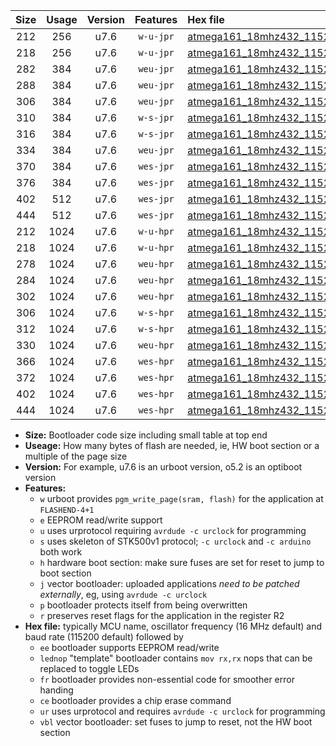 |Size|Usage|Version|Features|Hex file|
|:-:|:-:|:-:|:-:|:--|
|212|256|u7.6|`w-u-jpr`|[atmega161_18mhz432_115200bps_ur_vbl.hex](https://raw.githubusercontent.com/stefanrueger/urboot/main/atmega161_18mhz432_115200bps_ur_vbl.hex)|
|218|256|u7.6|`w-u-jpr`|[atmega161_18mhz432_115200bps_lednop_ur_vbl.hex](https://raw.githubusercontent.com/stefanrueger/urboot/main/atmega161_18mhz432_115200bps_lednop_ur_vbl.hex)|
|282|384|u7.6|`weu-jpr`|[atmega161_18mhz432_115200bps_ee_ur_vbl.hex](https://raw.githubusercontent.com/stefanrueger/urboot/main/atmega161_18mhz432_115200bps_ee_ur_vbl.hex)|
|288|384|u7.6|`weu-jpr`|[atmega161_18mhz432_115200bps_ee_lednop_ur_vbl.hex](https://raw.githubusercontent.com/stefanrueger/urboot/main/atmega161_18mhz432_115200bps_ee_lednop_ur_vbl.hex)|
|306|384|u7.6|`weu-jpr`|[atmega161_18mhz432_115200bps_ee_lednop_fr_ur_vbl.hex](https://raw.githubusercontent.com/stefanrueger/urboot/main/atmega161_18mhz432_115200bps_ee_lednop_fr_ur_vbl.hex)|
|310|384|u7.6|`w-s-jpr`|[atmega161_18mhz432_115200bps_vbl.hex](https://raw.githubusercontent.com/stefanrueger/urboot/main/atmega161_18mhz432_115200bps_vbl.hex)|
|316|384|u7.6|`w-s-jpr`|[atmega161_18mhz432_115200bps_lednop_vbl.hex](https://raw.githubusercontent.com/stefanrueger/urboot/main/atmega161_18mhz432_115200bps_lednop_vbl.hex)|
|334|384|u7.6|`weu-jpr`|[atmega161_18mhz432_115200bps_ee_lednop_fr_ce_ur_vbl.hex](https://raw.githubusercontent.com/stefanrueger/urboot/main/atmega161_18mhz432_115200bps_ee_lednop_fr_ce_ur_vbl.hex)|
|370|384|u7.6|`wes-jpr`|[atmega161_18mhz432_115200bps_ee_vbl.hex](https://raw.githubusercontent.com/stefanrueger/urboot/main/atmega161_18mhz432_115200bps_ee_vbl.hex)|
|376|384|u7.6|`wes-jpr`|[atmega161_18mhz432_115200bps_ee_lednop_vbl.hex](https://raw.githubusercontent.com/stefanrueger/urboot/main/atmega161_18mhz432_115200bps_ee_lednop_vbl.hex)|
|402|512|u7.6|`wes-jpr`|[atmega161_18mhz432_115200bps_ee_lednop_fr_vbl.hex](https://raw.githubusercontent.com/stefanrueger/urboot/main/atmega161_18mhz432_115200bps_ee_lednop_fr_vbl.hex)|
|444|512|u7.6|`wes-jpr`|[atmega161_18mhz432_115200bps_ee_lednop_fr_ce_vbl.hex](https://raw.githubusercontent.com/stefanrueger/urboot/main/atmega161_18mhz432_115200bps_ee_lednop_fr_ce_vbl.hex)|
|212|1024|u7.6|`w-u-hpr`|[atmega161_18mhz432_115200bps_ur.hex](https://raw.githubusercontent.com/stefanrueger/urboot/main/atmega161_18mhz432_115200bps_ur.hex)|
|218|1024|u7.6|`w-u-hpr`|[atmega161_18mhz432_115200bps_lednop_ur.hex](https://raw.githubusercontent.com/stefanrueger/urboot/main/atmega161_18mhz432_115200bps_lednop_ur.hex)|
|278|1024|u7.6|`weu-hpr`|[atmega161_18mhz432_115200bps_ee_ur.hex](https://raw.githubusercontent.com/stefanrueger/urboot/main/atmega161_18mhz432_115200bps_ee_ur.hex)|
|284|1024|u7.6|`weu-hpr`|[atmega161_18mhz432_115200bps_ee_lednop_ur.hex](https://raw.githubusercontent.com/stefanrueger/urboot/main/atmega161_18mhz432_115200bps_ee_lednop_ur.hex)|
|302|1024|u7.6|`weu-hpr`|[atmega161_18mhz432_115200bps_ee_lednop_fr_ur.hex](https://raw.githubusercontent.com/stefanrueger/urboot/main/atmega161_18mhz432_115200bps_ee_lednop_fr_ur.hex)|
|306|1024|u7.6|`w-s-hpr`|[atmega161_18mhz432_115200bps.hex](https://raw.githubusercontent.com/stefanrueger/urboot/main/atmega161_18mhz432_115200bps.hex)|
|312|1024|u7.6|`w-s-hpr`|[atmega161_18mhz432_115200bps_lednop.hex](https://raw.githubusercontent.com/stefanrueger/urboot/main/atmega161_18mhz432_115200bps_lednop.hex)|
|330|1024|u7.6|`weu-hpr`|[atmega161_18mhz432_115200bps_ee_lednop_fr_ce_ur.hex](https://raw.githubusercontent.com/stefanrueger/urboot/main/atmega161_18mhz432_115200bps_ee_lednop_fr_ce_ur.hex)|
|366|1024|u7.6|`wes-hpr`|[atmega161_18mhz432_115200bps_ee.hex](https://raw.githubusercontent.com/stefanrueger/urboot/main/atmega161_18mhz432_115200bps_ee.hex)|
|372|1024|u7.6|`wes-hpr`|[atmega161_18mhz432_115200bps_ee_lednop.hex](https://raw.githubusercontent.com/stefanrueger/urboot/main/atmega161_18mhz432_115200bps_ee_lednop.hex)|
|402|1024|u7.6|`wes-hpr`|[atmega161_18mhz432_115200bps_ee_lednop_fr.hex](https://raw.githubusercontent.com/stefanrueger/urboot/main/atmega161_18mhz432_115200bps_ee_lednop_fr.hex)|
|444|1024|u7.6|`wes-hpr`|[atmega161_18mhz432_115200bps_ee_lednop_fr_ce.hex](https://raw.githubusercontent.com/stefanrueger/urboot/main/atmega161_18mhz432_115200bps_ee_lednop_fr_ce.hex)|

- **Size:** Bootloader code size including small table at top end
- **Useage:** How many bytes of flash are needed, ie, HW boot section or a multiple of the page size
- **Version:** For example, u7.6 is an urboot version, o5.2 is an optiboot version
- **Features:**
  + `w` urboot provides `pgm_write_page(sram, flash)` for the application at `FLASHEND-4+1`
  + `e` EEPROM read/write support
  + `u` uses urprotocol requiring `avrdude -c urclock` for programming
  + `s` uses skeleton of STK500v1 protocol; `-c urclock` and `-c arduino` both work
  + `h` hardware boot section: make sure fuses are set for reset to jump to boot section
  + `j` vector bootloader: uploaded applications *need to be patched externally*, eg, using `avrdude -c urclock`
  + `p` bootloader protects itself from being overwritten
  + `r` preserves reset flags for the application in the register R2
- **Hex file:** typically MCU name, oscillator frequency (16 MHz default) and baud rate (115200 default) followed by
  + `ee` bootloader supports EEPROM read/write
  + `lednop` "template" bootloader contains `mov rx,rx` nops that can be replaced to toggle LEDs
  + `fr` bootloader provides non-essential code for smoother error handing
  + `ce` bootloader provides a chip erase command
  + `ur` uses urprotocol and requires `avrdude -c urclock` for programming
  + `vbl` vector bootloader: set fuses to jump to reset, not the HW boot section
